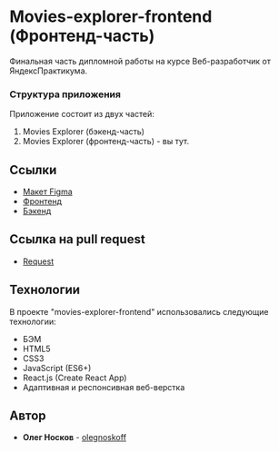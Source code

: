 # Movies-explorer-frontend (Фронтенд-часть)

Финальная часть дипломной работы на курсе Веб-разработчик от ЯндексПрактикума. 

### Структура приложения 
Приложение состоит из двух частей:
1. Movies Explorer (бэкенд-часть)
2. Movies Explorer (фронтенд-часть) - вы тут.

## Ссылки

* [Макет Figma](https://www.figma.com/file/6FMWkB94wE7KTkcCgUXtnC/light-1?type=design&node-id=1-1534&mode=design&t=br2gjxnyZy7rjgPM-0)
* [Фронтенд](https://movies100.nomoreparties.co)
* [Бэкенд](https://api.movies100.nomoreparties.co)



## Ссылка на pull request

* [Request](https://github.com/olegnoskoff/movies-explorer-frontend/pull/2)

## Технологии

В проекте "movies-explorer-frontend" использовались следующие технологии:

- БЭМ
- HTML5
- CSS3
- JavaScript (ES6+)
- React.js (Create React App)
- Адаптивная и респонсивная веб-верстка

## Автор

- **Олег Носков** - [olegnoskoff](https://github.com/olegnoskoff)

